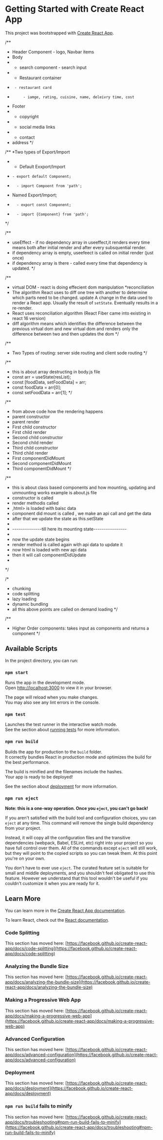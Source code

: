 # Getting Started with Create React App

This project was bootstrapped with [Create React App](https://github.com/facebook/create-react-app).

/**
 * Header Component - logo, Navbar items
 * Body
 *  - search component - search input
 *  - Restaurant container 
 *      - restaurant card
 *          - iamge, rating, cuisine, name, deleivry time, cost 
 * Footer
 *  - copyright
 * - social media links
 *  - contact 
 *  address
 */

 /**
 *Two types of Export/Import
 * - Default Exxport/Import
 *     - export default Component;
*       - import Compoent from 'path';

*  Named Export/Import;
*       - export const Component;
*       - import {Component} from 'path';
 */

 /**
 * useEffect - if no dependency array in useeffect,it renders every time means both after initial render and after every subsquential render.
 * if dependency array is empty, useefeect is called on initial render (just once)
 * if dependency array is there - called every time that dependency is updated.
 */

 /**
 * virtual DOM - react is doing effecient dom manipulation 
 *reconciliation
*  The algorithm React uses to diff one tree with another to determine which parts need to be changed.
update
A change in the data used to render a React app. Usually the result of `setState`. Eventually results in a re-render.
 * React uses reconciliation algorithm (React Fiber came into existing in react 16 version)
 * diff algorithm means which identifies the difference between the previous virtual dom and new virtual dom and renders only the difference between two and then updates the dom
 */

 /**
 * Two Types of routing: server side routing and client sode routing
 */

 /**
 * this is about array destructing in body.js file
* const arr = useState(resList);
* const [foodData, setFoodData] = arr;
* const foodData = arr[0];
* const set*Fo*odData = arr[1];
*/


/**
 * from above code how the rendering happens 
 * parent constructor
 * parent render
 * First child constructor
 * First child render
 * Second child constructor
 * Second child render
 * Third child constructor
 * Third child render
 * First componentDidMount
 * Second componentDidMount
 * Third componentDidMount
 */

/**
* this is about class based components and how mounting, updating and unmounting works example is about.js file 
 * constructor is called
 * render methodis called
 * ,html> is loaded with baisc data
 * component did mount is called , we make an api call and get the data
 * after that we update the state as this.setState  
 * 
 * ---------------till here its mounting state-----------------
 * 
 * now the update state begins
 * render method is called again with api data to update it
 * now html is loaded with new api data
 * then it will call componentDidUpdate
 * 
 */

 /*
 * chunking
 * code splitting
 * lazy loading
 * dynamic bundling 
 * all this above points are called on demand loading
 */

 /**
 * Higher Order components: takes input as components and returns a component
 */

## Available Scripts

In the project directory, you can run:

### `npm start`

Runs the app in the development mode.\
Open [http://localhost:3000](http://localhost:3000) to view it in your browser.

The page will reload when you make changes.\
You may also see any lint errors in the console.

### `npm test`

Launches the test runner in the interactive watch mode.\
See the section about [running tests](https://facebook.github.io/create-react-app/docs/running-tests) for more information.

### `npm run build`

Builds the app for production to the `build` folder.\
It correctly bundles React in production mode and optimizes the build for the best performance.

The build is minified and the filenames include the hashes.\
Your app is ready to be deployed!

See the section about [deployment](https://facebook.github.io/create-react-app/docs/deployment) for more information.

### `npm run eject`

**Note: this is a one-way operation. Once you `eject`, you can't go back!**

If you aren't satisfied with the build tool and configuration choices, you can `eject` at any time. This command will remove the single build dependency from your project.

Instead, it will copy all the configuration files and the transitive dependencies (webpack, Babel, ESLint, etc) right into your project so you have full control over them. All of the commands except `eject` will still work, but they will point to the copied scripts so you can tweak them. At this point you're on your own.

You don't have to ever use `eject`. The curated feature set is suitable for small and middle deployments, and you shouldn't feel obligated to use this feature. However we understand that this tool wouldn't be useful if you couldn't customize it when you are ready for it.

## Learn More

You can learn more in the [Create React App documentation](https://facebook.github.io/create-react-app/docs/getting-started).

To learn React, check out the [React documentation](https://reactjs.org/).

### Code Splitting

This section has moved here: [https://facebook.github.io/create-react-app/docs/code-splitting](https://facebook.github.io/create-react-app/docs/code-splitting)

### Analyzing the Bundle Size

This section has moved here: [https://facebook.github.io/create-react-app/docs/analyzing-the-bundle-size](https://facebook.github.io/create-react-app/docs/analyzing-the-bundle-size)

### Making a Progressive Web App

This section has moved here: [https://facebook.github.io/create-react-app/docs/making-a-progressive-web-app](https://facebook.github.io/create-react-app/docs/making-a-progressive-web-app)

### Advanced Configuration

This section has moved here: [https://facebook.github.io/create-react-app/docs/advanced-configuration](https://facebook.github.io/create-react-app/docs/advanced-configuration)

### Deployment

This section has moved here: [https://facebook.github.io/create-react-app/docs/deployment](https://facebook.github.io/create-react-app/docs/deployment)

### `npm run build` fails to minify

This section has moved here: [https://facebook.github.io/create-react-app/docs/troubleshooting#npm-run-build-fails-to-minify](https://facebook.github.io/create-react-app/docs/troubleshooting#npm-run-build-fails-to-minify)
